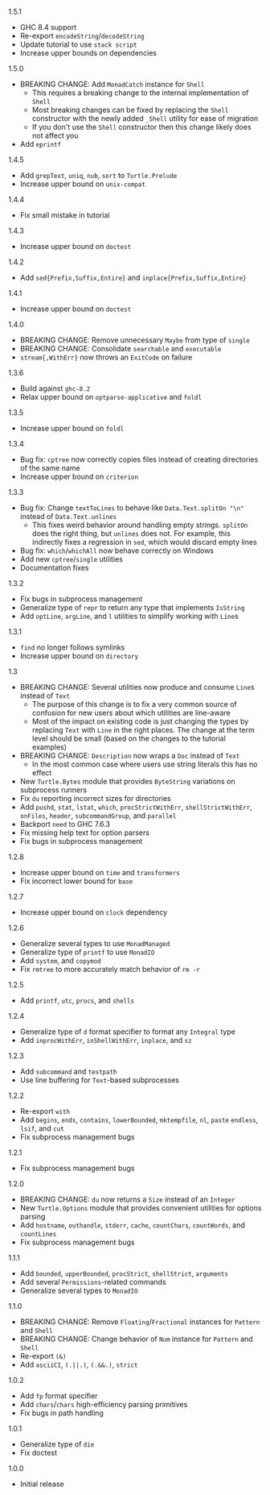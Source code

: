 1.5.1

* GHC 8.4 support
* Re-export `encodeString`/`decodeString`
* Update tutorial to use `stack script`
* Increase upper bounds on dependencies

1.5.0

* BREAKING CHANGE: Add `MonadCatch` instance for `Shell`
    * This requires a breaking change to the internal implementation of `Shell`
    * Most breaking changes can be fixed by replacing the `Shell` constructor
      with the newly added `_Shell` utility for ease of migration
    * If you don't use the `Shell` constructor then this change likely does not
      affect you
* Add `eprintf`

1.4.5

* Add `grepText`, `uniq`, `nub`, `sort` to `Turtle.Prelude`
* Increase upper bound on `unix-compat`

1.4.4

* Fix small mistake in tutorial

1.4.3

* Increase upper bound on `doctest`

1.4.2

* Add `sed{Prefix,Suffix,Entire}` and `inplace{Prefix,Suffix,Entire}`

1.4.1

* Increase upper bound on `doctest`

1.4.0

* BREAKING CHANGE: Remove unnecessary `Maybe` from type of `single`
* BREAKING CHANGE: Consolidate `searchable` and `executable`
* `stream{,WithErr}` now throws an `ExitCode` on failure

1.3.6

* Build against `ghc-8.2`
* Relax upper bound on `optparse-applicative` and `foldl`

1.3.5

* Increase upper bound on `foldl`

1.3.4

* Bug fix: `cptree` now correctly copies files instead of creating directories
  of the same name
* Increase upper bound on `criterion`

1.3.3

* Bug fix: Change `textToLines` to behave like `Data.Text.splitOn "\n"`
   instead of `Data.Text.unlines`
    * This fixes weird behavior around handling empty strings.  `splitOn` does
      the right thing, but `unlines` does not.  For example, this indirectly
      fixes a regression in `sed`, which would discard empty lines
* Bug fix: `which`/`whichAll` now behave correctly on Windows
* Add new `cptree`/`single` utilities
* Documentation fixes

1.3.2

* Fix bugs in subprocess management
* Generalize type of `repr` to return any type that implements `IsString`
* Add `optLine`, `argLine`, and `l` utilities to simplify working with `Line`s

1.3.1

* `find` no longer follows symlinks
* Increase upper bound on `directory`

1.3

* BREAKING CHANGE: Several utilities now produce and consume `Line`s instead of
  `Text`
    * The purpose of this change is to fix a very common source of confusion for
      new users about which utilities are line-aware
    * Most of the impact on existing code is just changing the types by
      replacing `Text` with `Line` in the right places.  The change at the
      term level should be small (based on the changes to the tutorial examples)
* BREAKING CHANGE: `Description` now wraps a `Doc` instead of `Text`
    * In the most common case where users use string literals this has no effect
* New `Turtle.Bytes` module that provides `ByteString` variations on subprocess
  runners
* Fix `du` reporting incorrect sizes for directories
* Add `pushd`, `stat`, `lstat`, `which`, `procStrictWithErr`,
  `shellStrictWithErr`, `onFiles`, `header`, `subcommandGroup`, and `parallel`
* Backport `need` to GHC 7.6.3
* Fix missing help text for option parsers
* Fix bugs in subprocess management

1.2.8

* Increase upper bound on `time` and `transformers`
* Fix incorrect lower bound for `base`

1.2.7

* Increase upper bound on `clock` dependency

1.2.6

* Generalize several types to use `MonadManaged`
* Generalize type of `printf` to use `MonadIO`
* Add `system`, and `copymod`
* Fix `rmtree` to more accurately match behavior of `rm -r`

1.2.5

* Add `printf`, `utc`, `procs`, and `shells`

1.2.4

* Generalize type of `d` format specifier to format any `Integral` type
* Add `inprocWithErr`, `inShellWithErr`, `inplace`, and `sz`

1.2.3

* Add `subcommand` and `testpath`
* Use line buffering for `Text`-based subprocesses

1.2.2

* Re-export `with`
* Add `begins`, `ends`, `contains`, `lowerBounded`, `mktempfile`, `nl`, `paste`
  `endless`, `lsif`, and `cut`
* Fix subprocess management bugs

1.2.1

* Fix subprocess management bugs

1.2.0

* BREAKING CHANGE: `du` now returns a `Size` instead of an `Integer`
* New `Turtle.Options` module that provides convenient utilities for options
  parsing
* Add `hostname`, `outhandle`, `stderr`, `cache`, `countChars`, `countWords`,
  and `countLines`
* Fix subprocess management bugs

1.1.1

* Add `bounded`, `upperBounded`, `procStrict`, `shellStrict`, `arguments`
* Add several `Permissions`-related commands
* Generalize several types to `MonadIO`

1.1.0

* BREAKING CHANGE: Remove `Floating`/`Fractional` instances for `Pattern` and
  `Shell`
* BREAKING CHANGE: Change behavior of `Num` instance for `Pattern` and `Shell`
* Re-export `(&)`
* Add `asciiCI`, `(.||.)`, `(.&&.)`, `strict`

1.0.2

* Add `fp` format specifier
* Add `chars`/`chars` high-efficiency parsing primitives
* Fix bugs in path handling

1.0.1

* Generalize type of `die`
* Fix doctest

1.0.0

* Initial release
